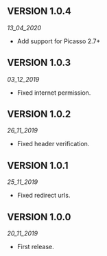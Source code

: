 ## VERSION 1.0.4
_13_04_2020_
* Add support for Picasso 2.7+

## VERSION 1.0.3
_03_12_2019_
* Fixed internet permission.

## VERSION 1.0.2
_26_11_2019_
* Fixed header verification.

## VERSION 1.0.1
_25_11_2019_
* Fixed redirect urls.

## VERSION 1.0.0
_20_11_2019_
* First release.